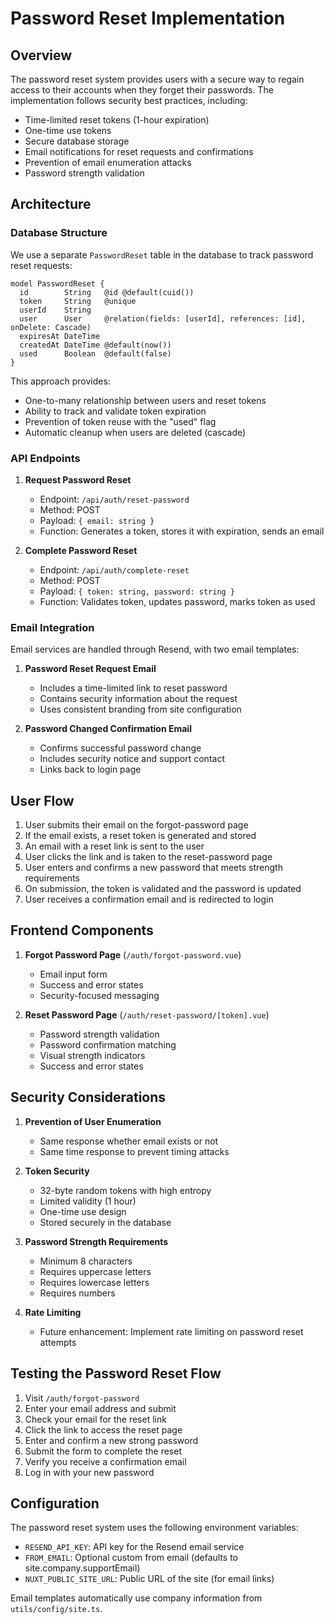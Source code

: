 # Password Reset Implementation

## Overview

The password reset system provides users with a secure way to regain access to their accounts when they forget their passwords. The implementation follows security best practices, including:

- Time-limited reset tokens (1-hour expiration)
- One-time use tokens
- Secure database storage
- Email notifications for reset requests and confirmations
- Prevention of email enumeration attacks
- Password strength validation

## Architecture

### Database Structure

We use a separate `PasswordReset` table in the database to track password reset requests:

```drizzle
model PasswordReset {
  id        String   @id @default(cuid())
  token     String   @unique
  userId    String
  user      User     @relation(fields: [userId], references: [id], onDelete: Cascade)
  expiresAt DateTime
  createdAt DateTime @default(now())
  used      Boolean  @default(false)
}
```

This approach provides:

- One-to-many relationship between users and reset tokens
- Ability to track and validate token expiration
- Prevention of token reuse with the "used" flag
- Automatic cleanup when users are deleted (cascade)

### API Endpoints

1. **Request Password Reset**

   - Endpoint: `/api/auth/reset-password`
   - Method: POST
   - Payload: `{ email: string }`
   - Function: Generates a token, stores it with expiration, sends an email

2. **Complete Password Reset**
   - Endpoint: `/api/auth/complete-reset`
   - Method: POST
   - Payload: `{ token: string, password: string }`
   - Function: Validates token, updates password, marks token as used

### Email Integration

Email services are handled through Resend, with two email templates:

1. **Password Reset Request Email**

   - Includes a time-limited link to reset password
   - Contains security information about the request
   - Uses consistent branding from site configuration

2. **Password Changed Confirmation Email**
   - Confirms successful password change
   - Includes security notice and support contact
   - Links back to login page

## User Flow

1. User submits their email on the forgot-password page
2. If the email exists, a reset token is generated and stored
3. An email with a reset link is sent to the user
4. User clicks the link and is taken to the reset-password page
5. User enters and confirms a new password that meets strength requirements
6. On submission, the token is validated and the password is updated
7. User receives a confirmation email and is redirected to login

## Frontend Components

1. **Forgot Password Page** (`/auth/forgot-password.vue`)

   - Email input form
   - Success and error states
   - Security-focused messaging

2. **Reset Password Page** (`/auth/reset-password/[token].vue`)
   - Password strength validation
   - Password confirmation matching
   - Visual strength indicators
   - Success and error states

## Security Considerations

1. **Prevention of User Enumeration**

   - Same response whether email exists or not
   - Same time response to prevent timing attacks

2. **Token Security**

   - 32-byte random tokens with high entropy
   - Limited validity (1 hour)
   - One-time use design
   - Stored securely in the database

3. **Password Strength Requirements**

   - Minimum 8 characters
   - Requires uppercase letters
   - Requires lowercase letters
   - Requires numbers

4. **Rate Limiting**
   - Future enhancement: Implement rate limiting on password reset attempts

## Testing the Password Reset Flow

1. Visit `/auth/forgot-password`
2. Enter your email address and submit
3. Check your email for the reset link
4. Click the link to access the reset page
5. Enter and confirm a new strong password
6. Submit the form to complete the reset
7. Verify you receive a confirmation email
8. Log in with your new password

## Configuration

The password reset system uses the following environment variables:

- `RESEND_API_KEY`: API key for the Resend email service
- `FROM_EMAIL`: Optional custom from email (defaults to site.company.supportEmail)
- `NUXT_PUBLIC_SITE_URL`: Public URL of the site (for email links)

Email templates automatically use company information from `utils/config/site.ts`.
